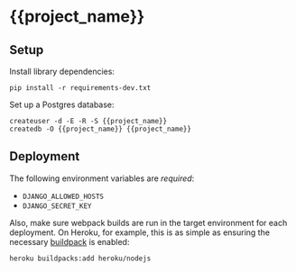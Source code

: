 # {{project_name}}

## Setup

Install library dependencies:

```
pip install -r requirements-dev.txt
```

Set up a Postgres database:

```
createuser -d -E -R -S {{project_name}}
createdb -O {{project_name}} {{project_name}}
```

## Deployment

The following environment variables are *required*:

- `DJANGO_ALLOWED_HOSTS`
- `DJANGO_SECRET_KEY`

Also, make sure webpack builds are run in the target environment for each
deployment. On Heroku, for example, this is as simple as ensuring the necessary
[buildpack][1] is enabled:

```
heroku buildpacks:add heroku/nodejs
```

[1]: https://devcenter.heroku.com/articles/using-multiple-buildpacks-for-an-app
